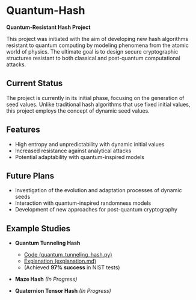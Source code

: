 # Quantum-Hash
**Quantum-Resistant Hash Project**

This project was initiated with the aim of developing new hash algorithms resistant to quantum computing by modeling phenomena from the atomic world of physics. The ultimate goal is to design secure cryptographic structures resistant to both classical and post-quantum computational attacks.

## Current Status
The project is currently in its initial phase, focusing on the generation of seed values. Unlike traditional hash algorithms that use fixed initial values, this project employs the concept of dynamic seed values.

## Features
- High entropy and unpredictability with dynamic initial values  
- Increased resistance against analytical attacks  
- Potential adaptability with quantum-inspired models  

## Future Plans
- Investigation of the evolution and adaptation processes of dynamic seeds  
- Interaction with quantum-inspired randomness models  
- Development of new approaches for post-quantum cryptography  

## Example Studies
- **Quantum Tunneling Hash**  
  - [Code (quantum_tunneling_hash.py)](model/quantum_tunnelling/quantum_tunneling_hash.py)  
  - [Explanation (explanation.md)](model/quantum_tunnelling/explanation.md)  
  - (Achieved **97% success** in NIST tests)

- **Maze Hash** *(In Progress)*  

- **Quaternion Tensor Hash** *(In Progress)*  

